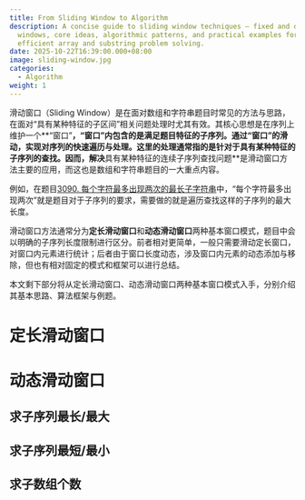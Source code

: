 ```yaml
---
title: From Sliding Window to Algorithm
description: A concise guide to sliding window techniques — fixed and dynamic
  windows, core ideas, algorithmic patterns, and practical examples for
  efficient array and substring problem solving.
date: 2025-10-22T16:39:00.000+08:00
image: sliding-window.jpg
categories:
  - Algorithm
weight: 1
---
```

滑动窗口（Sliding Window）是在面对数组和字符串题目时常见的方法与思路，在面对“具有某种特征的子区间”相关问题处理时尤其有效。其核心思想是在序列上维护一个**“窗口”**，“窗口”内包含的是满足题目特征的子序列。通过“窗口”的滑动，实现对序列的快速遍历与处理。这里的处理通常指的是针对于具有某种特征的子序列的查找。因而，解决**具有某种特征的连续子序列查找问题**是滑动窗口方法主要的应用，而这也是数组和字符串题目的一大重点内容。

例如，在题目[3090. 每个字符最多出现两次的最长子字符串](https://leetcode.cn/problems/maximum-length-substring-with-two-occurrences/)中，“每个字符最多出现两次”就是题目对于子序列的要求，需要做的就是遍历查找这样的子序列的最大长度。

滑动窗口方法通常分为**定长滑动窗口**和**动态滑动窗口**两种基本窗口模式，题目中会以明确的子序列长度限制进行区分。前者相对更简单，一般只需要滑动定长窗口，对窗口内元素进行统计；后者由于窗口长度动态，涉及窗口内元素的动态添加与移除，但也有相对固定的模式和框架可以进行总结。

本文剩下部分将从定长滑动窗口、动态滑动窗口两种基本窗口模式入手，分别介绍其基本思路、算法框架与例题。

# 定长滑动窗口





# 动态滑动窗口





## 求子序列最长/最大



## 求子序列最短/最小



## 求子数组个数


